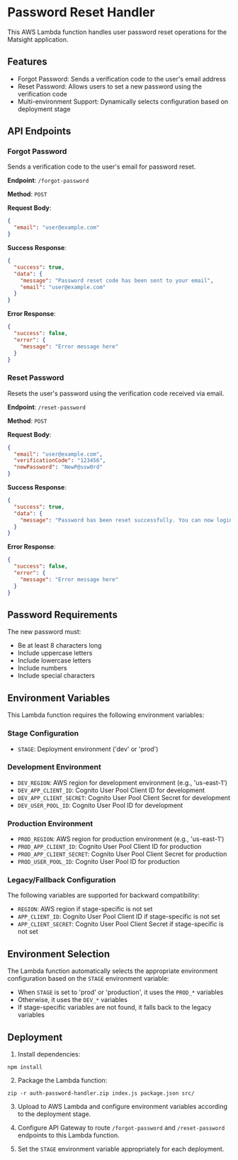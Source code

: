 # Password Reset Handler

This AWS Lambda function handles user password reset operations for the Matsight application.

## Features

- Forgot Password: Sends a verification code to the user's email address
- Reset Password: Allows users to set a new password using the verification code
- Multi-environment Support: Dynamically selects configuration based on deployment stage

## API Endpoints

### Forgot Password

Sends a verification code to the user's email for password reset.

**Endpoint**: `/forgot-password`

**Method**: `POST`

**Request Body**:
```json
{
  "email": "user@example.com"
}
```

**Success Response**:
```json
{
  "success": true,
  "data": {
    "message": "Password reset code has been sent to your email",
    "email": "user@example.com"
  }
}
```

**Error Response**:
```json
{
  "success": false,
  "error": {
    "message": "Error message here"
  }
}
```

### Reset Password

Resets the user's password using the verification code received via email.

**Endpoint**: `/reset-password`

**Method**: `POST`

**Request Body**:
```json
{
  "email": "user@example.com",
  "verificationCode": "123456",
  "newPassword": "NewP@ssw0rd"
}
```

**Success Response**:
```json
{
  "success": true,
  "data": {
    "message": "Password has been reset successfully. You can now login with your new password"
  }
}
```

**Error Response**:
```json
{
  "success": false,
  "error": {
    "message": "Error message here"
  }
}
```

## Password Requirements

The new password must:
- Be at least 8 characters long
- Include uppercase letters
- Include lowercase letters
- Include numbers
- Include special characters

## Environment Variables

This Lambda function requires the following environment variables:

### Stage Configuration
- `STAGE`: Deployment environment ('dev' or 'prod')

### Development Environment
- `DEV_REGION`: AWS region for development environment (e.g., 'us-east-1')
- `DEV_APP_CLIENT_ID`: Cognito User Pool Client ID for development
- `DEV_APP_CLIENT_SECRET`: Cognito User Pool Client Secret for development
- `DEV_USER_POOL_ID`: Cognito User Pool ID for development

### Production Environment
- `PROD_REGION`: AWS region for production environment (e.g., 'us-east-1')
- `PROD_APP_CLIENT_ID`: Cognito User Pool Client ID for production
- `PROD_APP_CLIENT_SECRET`: Cognito User Pool Client Secret for production
- `PROD_USER_POOL_ID`: Cognito User Pool ID for production

### Legacy/Fallback Configuration
The following variables are supported for backward compatibility:
- `REGION`: AWS region if stage-specific is not set
- `APP_CLIENT_ID`: Cognito User Pool Client ID if stage-specific is not set
- `APP_CLIENT_SECRET`: Cognito User Pool Client Secret if stage-specific is not set

## Environment Selection

The Lambda function automatically selects the appropriate environment configuration based on the `STAGE` environment variable:
- When `STAGE` is set to 'prod' or 'production', it uses the `PROD_*` variables
- Otherwise, it uses the `DEV_*` variables
- If stage-specific variables are not found, it falls back to the legacy variables

## Deployment

1. Install dependencies:
```
npm install
```

2. Package the Lambda function:
```
zip -r auth-password-handler.zip index.js package.json src/
```

3. Upload to AWS Lambda and configure environment variables according to the deployment stage.

4. Configure API Gateway to route `/forgot-password` and `/reset-password` endpoints to this Lambda function.

5. Set the `STAGE` environment variable appropriately for each deployment. 